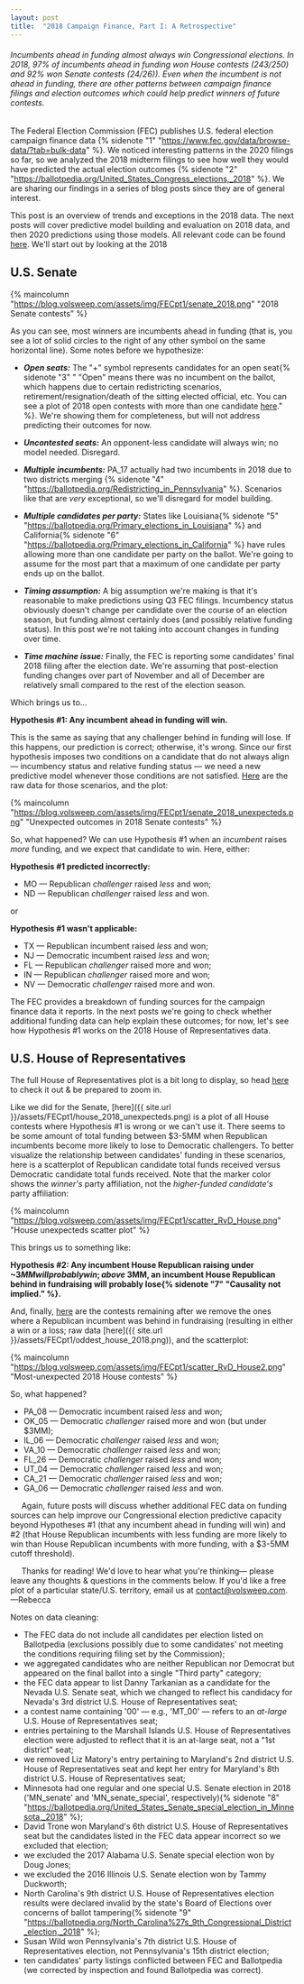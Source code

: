 ```yaml
---
layout: post
title:  "2018 Campaign Finance, Part I: A Retrospective"
---
```


###### Incumbents ahead in funding almost always win Congressional elections. In 2018, 97% of incumbents ahead in funding won House contests (243/250) and 92% won Senate contests (24/26)). Even when the incumbent is not ahead in funding, there are other patterns between campaign finance filings and election outcomes which could help predict winners of future contests.<!--more-->

The Federal Election Commission (FEC) publishes U.S. federal election campaign finance data {% sidenote "1" "https://www.fec.gov/data/browse-data/?tab=bulk-data" %}. We noticed interesting patterns in the 2020 filings so far, so we analyzed the 2018 midterm filings to see how well they would have predicted the actual election outcomes {% sidenote "2" "https://ballotpedia.org/United_States_Congress_elections,_2018" %}. We are sharing our findings in a series of blog posts since they are of general interest.

This post is an overview of trends and exceptions in the 2018 data. The next posts will cover predictive model building and evaluation on 2018 data, and then 2020 predictions using those models. All relevant code can be found [here](https://github.com/volsweep/volsweep.github.io/tree/master/projects/FEC). We'll start out by looking at the 2018


## U.S. Senate

{% maincolumn "https://blog.volsweep.com/assets/img/FECpt1/senate_2018.png" "2018 Senate contests" %}

As you can see, most winners are incumbents ahead in funding (that is, you see a lot of solid circles to the right of any other symbol on the same horizontal line). Some notes before we hypothesize:

* _**Open seats:**_ The "+" symbol represents candidates for an open seat{% sidenote "3" " "Open" means there was no incumbent on the ballot, which happens due to certain redistricting scenarios, retirement/resignation/death of the sitting elected official, etc. You can see a plot of 2018 open contests with more than one candidate [here](https://blog.volsweep.com/assets/FECpt1/open_seats_2018.png)." %}. We're showing them for completeness, but will not address predicting their outcomes for now.

* _**Uncontested seats:**_ An opponent-less candidate will always win; no model needed. Disregard.

* _**Multiple incumbents:**_ PA_17 actually had two incumbents in 2018 due to two districts merging {% sidenote "4" "https://ballotpedia.org/Redistricting_in_Pennsylvania" %}. Scenarios like that are *very* exceptional, so we'll disregard for model building.

* _**Multiple candidates per party:**_ States like Louisiana{% sidenote "5" "https://ballotpedia.org/Primary_elections_in_Louisiana" %} and California{% sidenote "6" "https://ballotpedia.org/Primary_elections_in_California" %} have rules allowing more than one candidate per party on the ballot. We're going to assume for the most part that a maximum of one candidate per party ends up on the ballot.

* _**Timing assumption:**_ A big assumption we're making is that it's reasonable to make predictions using Q3 FEC filings. Incumbency status obviously doesn't change per candidate over the course of an election season, but funding almost certainly does (and possibly relative funding status). In this post we're not taking into account changes in funding over time.

* _**Time machine issue:**_ Finally, the FEC is reporting some candidates' final 2018 filing after the election date. We're assuming that post-election funding changes over part of November and all of December are relatively small compared to the rest of the election season.

Which brings us to...

**Hypothesis &#35;1: Any incumbent ahead in funding will win.**

This is the same as saying that any challenger behind in funding will lose. If this happens, our prediction is correct; otherwise, it's wrong. Since our first hypothesis imposes two conditions on a candidate that do not always align &#8212; incumbency status and relative funding status &#8212; we need a new predictive model whenever those conditions are not satisfied. [Here](https://blog.volsweep.com/assets/img/FECpt1/show_odds_senate_2018.png) are the raw data for those scenarios, and the plot:

{% maincolumn "https://blog.volsweep.com/assets/img/FECpt1/senate_2018_unexpecteds.png" "Unexpected outcomes in 2018 Senate contests" %}

So, what happened? We can use Hypothesis &#35;1 when an *incumbent* raises *more* funding, and we expect that candidate to win. Here, either:

**Hypothesis &#35;1 predicted incorrectly:**
* MO &#8212; Republican *challenger* raised *less* and won;
* ND &#8212; Republican *challenger* raised *less* and won.

or

**Hypothesis &#35;1 wasn't applicable:**
* TX &#8212; Republican incumbent raised *less* and won;
* NJ &#8212; Democratic incumbent raised *less* and won;
* FL &#8212; Republican *challenger* raised more and won;
* IN &#8212; Republican *challenger* raised more and won;
* NV &#8212; Democratic *challenger* raised more and won.


The FEC provides a breakdown of funding sources for the campaign finance data it reports. In the next posts we're going to check whether additional funding data can help explain these outcomes; for now, let's see how Hypothesis &#35;1 works on the 2018 House of Representatives data.


## U.S. House of Representatives
The full House of Representatives plot is a bit long to display, so head [here](https://blog.volsweep.com/assets/img/FECpt1/house_2018.png) to check it out & be prepared to zoom in.

Like we did for the Senate, [here]({{ site.url }}/assets/FECpt1/house_2018_unexpecteds.png) is a plot of all House contests where Hypothesis &#35;1 is wrong or we can't use it. There seems to be some amount of total funding between $3-5MM when Republican incumbents become more likely to lose to Democratic challengers. To better visualize the relationship between candidates' funding in these scenarios, here is a scatterplot of Republican candidate total funds received versus Democratic candidate total funds received.  Note that the marker color shows the *winner's* party affiliation, not the *higher-funded candidate's* party affiliation:

{% maincolumn "https://blog.volsweep.com/assets/img/FECpt1/scatter_RvD_House.png" "House unexpecteds scatter plot" %}

This brings us to something like:

**Hypothesis &#35;2: Any incumbent House Republican raising under ~$3MM will probably win; above ~$3MM, an incumbent House Republican behind in fundraising will probably lose{% sidenote "7" "Causality not implied." %}.**

And, finally, [here](https://blog.volsweep.com/assets/img/FECpt1/house_2018_most_unexpecteds.png) are the contests remaining after we remove the ones where a Republican incumbent was behind in fundraising (resulting in either a win or a loss; raw data [here]({{ site.url }}/assets/FECpt1/oddest_house_2018.png)), and the scatterplot:

{% maincolumn "https://blog.volsweep.com/assets/img/FECpt1/scatter_RvD_House2.png" "Most-unexpected 2018 House contests" %}

So, what happened?

* PA_08 &#8212; Democratic incumbent raised *less* and won;
* OK_05 &#8212; Democratic *challenger* raised more and won (but under $3MM);
* IL_06 &#8212; Democratic *challenger* raised *less* and won;
* VA_10 &#8212; Democratic *challenger* raised *less* and won;
* FL_26 &#8212; Democratic *challenger* raised *less* and won;
* UT_04 &#8212; Democratic *challenger* raised *less* and won;
* CA_21 &#8212; Democratic *challenger* raised *less* and won;
* GA_06 &#8212; Democratic *challenger* raised *less* and won.


&nbsp;&nbsp;&nbsp;&nbsp;&nbsp;Again, future posts will discuss whether additional FEC data on funding sources can help improve our Congressional election predictive capacity beyond Hypotheses &#35;1 (that any incumbent ahead in funding will win) and &#35;2 (that House Republican incumbents with less funding are more likely to win than House Republican incumbents with more funding, with a $3-5MM cutoff threshold).

&nbsp;&nbsp;&nbsp;&nbsp;&nbsp;Thanks for reading! We'd love to hear what you're thinking&#8212; please leave any thoughts & questions in the comments below. If you'd like a free plot of a particular state/U.S. territory, email us at contact@volsweep.com. &#8212;Rebecca


Notes on data cleaning:

* The FEC data do not include all candidates per election listed on Ballotpedia (exclusions possibly due to some candidates' not meeting the conditions requiring filing set by the Commission);
* we aggregated candidates who are neither Republican nor Democrat but appeared on the final ballot into a single "Third party" category;
* the FEC data appear to list Danny Tarkanian as a candidate for the Nevada U.S. Senate seat, which we changed to reflect his candidacy for Nevada's 3rd district U.S. House of Representatives seat;
* a contest name containing '00' &#8212; e.g., 'MT_00' &#8212; refers to an *at-large* U.S. House of Representatives seat;
* entries pertaining to the Marshall Islands U.S. House of Representatives election were adjusted to reflect that it is an at-large seat, not a "1st district" seat;
* we removed Liz Matory's entry pertaining to Maryland's 2nd district U.S. House of Representatives seat and kept her entry for Maryland's 8th district U.S. House of Representatives seat;
* Minnesota had one regular and one special U.S. Senate election in 2018 ('MN_senate' and 'MN_senate_special', respectively){% sidenote "8" "https://ballotpedia.org/United_States_Senate_special_election_in_Minnesota,_2018" %};
* David Trone won Maryland's 6th district U.S. House of Representatives seat but the candidates listed in the FEC data appear incorrect so we excluded that election;
* we excluded the 2017 Alabama U.S. Senate special election won by Doug Jones;
* we excluded the 2016 Illinois U.S. Senate election won by Tammy Duckworth;
* North Carolina's 9th district U.S. House of Representatives election results were declared invalid by the state's Board of Elections over concerns of ballot tampering{% sidenote "9" "https://ballotpedia.org/North_Carolina%27s_9th_Congressional_District_election,_2018" %};
* Susan Wild won Pennsylvania's 7th district U.S. House of Representatives election, not Pennsylvania's 15th district election;
* ten candidates' party listings conflicted between FEC and Ballotpedia (we corrected by inspection and found Ballotpedia was correct).
